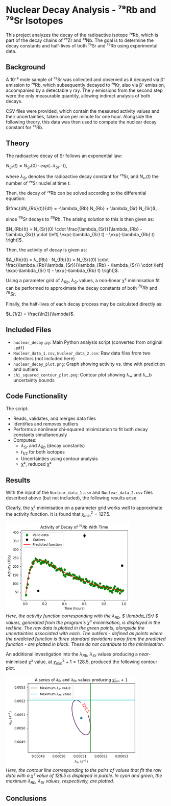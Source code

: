 
# Nuclear Decay Analysis - ⁷⁹Rb and ⁷⁹Sr Isotopes

This project analyzes the decay of the radioactive isotope ⁷⁹Rb, which is part of the decay chains of ⁷⁹Zr and ⁸¹Nb. The goal is to determine the decay constants and half-lives of both ⁷⁹Sr and ⁷⁹Rb using experimental data.

## Background

A 10⁻⁶ mole sample of ⁷⁹Sr was collected and observed as it decayed via β⁺ emission to ⁷⁹Rb, which subsequently decayed to ⁷⁹Kr, also via β⁺ emission, accompanied by a detectable γ ray. The γ emissions from the second step were the only measurable quantity, allowing indirect analysis of both decays.

CSV files were provided, which contain the measured activity values and their uncertainties, taken once per minute for one hour. Alongside the following theory, this data was then used to compute the nuclear decay constant for ⁷⁹Rb. 

## Theory

The radioactive decay of Sr follows an exponential law:

$N_{Sr}(t) = N_{Sr}(0) · exp(−λ_{Sr}·t)$,

where $λ_{Sr}$ denotes the radioactive decay constant for ⁷⁹Sr, and $Nₛᵣ(t)$ the number of ⁷⁹Sr nuclei at time $t$. 

Then, the decay of ⁷⁹Rb can be solved according to the differential equation:

$\frac{dN_{Rb}(t)}{dt} = -\lambda_{Rb} N_{Rb} + \lambda_{Sr} N_{Sr}$,

since $^{79}Sr$ decays to $^{79}Rb$. The arising solution to this is then given as: 

$N_{Rb}(t) = N_{Sr}(0) \cdot \frac{\lambda_{Sr}}{\lambda_{Rb} - \lambda_{Sr}} \cdot \left[ \exp(-\lambda_{Sr} t) - \exp(-\lambda_{Rb} t) \right]$.

Then, the activity of decay is given as: 

$A_{Rb}(t) = λ_{Rb} · N_{Rb}(t) = N_{Sr}(0) \cdot \frac{\lambda_{Rb}\lambda_{Sr}}{\lambda_{Rb} - \lambda_{Sr}} \cdot \left[ \exp(-\lambda_{Sr} t) - \exp(-\lambda_{Rb} t) \right]$.

Using a parameter grid of $\lambda_{Rb}$, $\lambda_{Sr}$ values, a non-linear χ² minimisation fit can be performed to approximate the decay constants of both $^{79}Rb$ and $^{79}Sr$.

Finally, the half-lives of each decay process may be calculated directly as: 

$t_{1/2} = \frac{\ln2}{\lambda}$.

## Included Files

- `nuclear_decay.py`: Main Python analysis script (converted from original `.pdf`)
- `Nuclear_data_1.csv`, `Nuclear_data_2.csv`: Raw data files from two detectors (not included here)
- `nuclear_decay_plot.png`: Graph showing activity vs. time with prediction and outliers
- `chi_squared_contour_plot.png`: Contour plot showing λₛᵣ and λᵣ_b uncertainty bounds

## Code Functionality

The script:

- Reads, validates, and merges data files
- Identifies and removes outliers
- Performs a nonlinear chi-squared minimization to fit both decay constants simultaneously
- Computes:
  - $λ_{Sr}$ and $λ_{Rb}$ (decay constants)
  - $t_{1/2}$ for both isotopes
  - Uncertainties using contour analysis
  - χ², reduced χ²

## Results

With the input of the `Nuclear_data_1.csv` and `Nuclear_data_2.csv` files described above (but not included), the following results arise.

Clearly, the χ² minimisation on a parameter grid works well to approximate the activity function. It is found that $\chi_{min}^2 = 127.5$.

![Activity vs Time](assets/nuclear_decay_plot.png) \
*Here, the activity function corresponding with the $\lambda_{Rb}$, $ \lambda_{Sr} $ values, generated from the program's χ² minimisation, is displayed in the red line. The raw data is plotted in the green points, alongside the uncertainties associated with each. The outliers - defined as points where the predicted function is three standard deviations away from the predicted function - are plotted in black. These do not contribute to the minimisation.*

An additional investigation into the $\lambda_{Rb}$, $\lambda_{Sr}$ values producing a *near*-minimised χ² value, at $\chi_{min}^2 + 1 = 128.5$, produced the following contour plot.

![$\chi^2$ Contour Plot](assets/chi_squared_contour_plot.png) \
*Here, the contour line corresponding to the pairs of values that fit the raw data with a χ² value of $128.5$ is displayed in purple. In cyan and green, the maximum $\lambda_{Rb}$, $\lambda_{Sr}$ values, respectively, are plotted.*

## Conclusions




